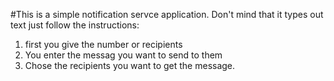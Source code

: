 #This is a simple notification servce application. Don't mind that it types out text just follow the instructions: 
1. first you give the number or recipients
2. You enter the messag you want to send to them
3. Chose the recipients you want to get the message.

